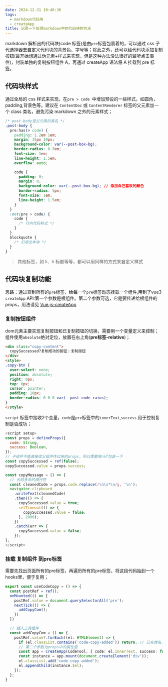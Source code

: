 ```yaml
---
date: 2024-12-31 10:46:36
tags:
  - markdown代码块
  - createApp
title: 记录一下处理markdown中的代码块的方法
---
```


markdown 解析出的代码块(code 标签)是由`pre`标签包裹着的，可以通过 css 子代选择器去自定义代码块的背景色、字号等；除此之外，还可以给代码块添加复制按钮(最开始想通过伪元素+样式来实现，但是这种办法没法很好的监听点击事件)，封装单独的复制按钮组件 A，再通过 createApp 语法将 A 挂载到 pre 标签。

## 代码块样式

通过全局的 css 样式来实现，在`pre > code `中增加预设的一些样式，如圆角，padding,背景色等。建议在 `ContentDoc` 或 `ContentRenderer` 标签的父元素加一个 class 类名，避免污染 markdown 之外的元素样式；

```css
/* post-body是父元素的类名 */
.post-body {
  pre:has(> code) {
    padding: 1.2em 1em;
    margin: 15px 10px;
    background-color: var(--post-box-bg);
    border-radius: 0.5em;
    font-size: 1em;
    line-height: 1.5em;
    overflow: auto;

    code {
      padding: 0;
      margin: 0;
      background-color: var(--post-box-bg); // 添加自己喜欢的颜色
      border-radius: 5px;
      font-size: 1em;
      line-height: 1.5em;
    }
  }
  :not(pre > code) {
    code {
      /* 行内代码样式 */
    }
  }
  blockquote {
    /* 引用文本块 */
  }
}
```

> 其他标签，如 li、h 标题等等，都可以用同样的方式来自定义样式

## 代码块复制功能
思路：通过查到所有的`pre`标签，给每一个`pre`标签动态挂载一个组件,用到了vue3 `createApp` API:第一个参数是根组件。第二个参数可选，它是要传递给根组件的 props，用法请见 [Vue.js-createApp](https://cn.vuejs.org/api/application)

### 复制按钮组件
dom元素主要实现复制按钮和已复制按钮的切换，需要用一个变量定义来控制；组件使用`absolute`绝对定位，放置在右上角(<strong>pre标签-relative</strong>)；
``` html
<div class="copy-content">
  copySuccessed?复制成功的按钮：复制按钮
</div>  
<style>
.copy-btn {
  user-select: none;
  position: absolute;
  right: 0px;
  top: 0px;
  cursor: pointer;
  padding: 10px;
  border-radius: 0 0 0 var(--post-code-raius);
}
</style>
```

`script` 标签中接收2个变量，`code`是`pre`标签中的`innerText`,`success` 用于控制复制是否成功；

``` javascript
<script setup>
const props = defineProps({
  code: String,
  success: Boolean,
});
// 子组件不能直接改父组件传过来的props，所以需要用ref包装一下
const copySuccessed = ref(false);
copySuccessed.value = props.success;

const copyMessage = () => {
  // 去除多余的换行符
  const cleanedCode = props.code.replace(/\n\s*\n/g, '\n');
  navigator.clipboard
    .writeText(cleanedCode)
    .then(() => {
      copySuccessed.value = true;
      setTimeout(() => {
        copySuccessed.value = false;
      }, 2000);
    })
    .catch(err => {
      copySuccessed.value = false;
    });
};
</script>
```

### 挂载 复制组件 到pre标签
需要先找出页面所有的pre标签，再遍历所有的pre标签，将这段代码抽到一个hooks里，便于复用；
``` typescript
export const useCodeCopy = () => {
  const postRef = ref();
  onMounted(() => {
    postRef.value = document.querySelectorAll('pre');
    nextTick(() => {
      addCopyCom();
    })
  })

  // 插入工具组件
  const addCopyCom = () => {
    postRef.value?.forEach((el: HTMLElement) => {
      if (el.classList.contains('code-copy-added')) return; // 已有类名，跳过
      // 第二个参数为props中的属性值
      const app = createApp(CodeTool, { code: el.innerText, success: false });
      const instance = app.mount(document.createElement('div'));
      el.classList.add('code-copy-added');
      el.appendChild(instance.$el);
    });
  };
}
```